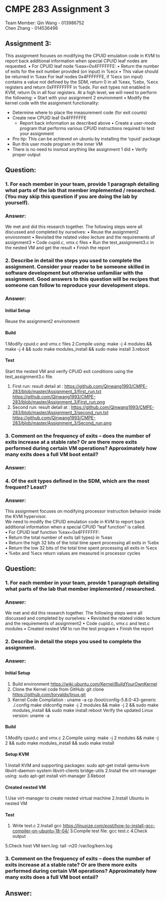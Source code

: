# CMPE 283 Assignment 3  
Team Member: Qin Wang - 013986752    
             Chen Zhang - 014536496  

## Assignment 3:  
This assignment focuses on modifying the CPUID emulation code in KVM to report back additional information when special CPUID leaf nodes are requested.
• For CPUID leaf node %eax=0x4FFFFFFE:
• Return the number of exits for the exit number provided (on input) in %ecx
• This value should be returned in %eax
For leaf nodes 0x4FFFFFFE, if %ecx (on input) contains a value not defined by the SDM, return 0 in all %eax, %ebx, %ecx registers and return 0xFFFFFFFF in %edx. For exit types not enabled in KVM, return 0s in all four registers.
At a high level, we will need to perform the following:
• Start with your assignment 2 environment
• Modify the kernel code with the assignment functionality:
  - Determine where to place the measurement code (for exit counts)
  - Create new CPUID leaf 0x4FFFFFFE
    - Report back information as described above
• Create a user-mode program that performs various CPUID instructions required to test your
assignment
  - Pro tip: This can be achieved on ubuntu by installing the ‘cpuid’ package
  - Run this user mode program in the inner VM
  - There is no need to insmod anything like assignment 1 did
• Verify proper output

## Question: 
### 1. For each member in your team, provide 1 paragraph detailing what parts of the lab that member implemented / researched. (You may skip this question if you are doing the lab by yourself).
### Answer:
We met and did this research together. The following steps were all discussed and completed by ourselves:
• Reuse the assignment2 environment
• Revisited the related video lecture and the requirements of assignment3
• Code cupid.c, vmx.c files
• Run the test_assignment3.c in the nested VM and get the result
• Finish the report

### 2. Describe in detail the steps you used to complete the assignment. Consider your reader to be someone skilled in software development but otherwise unfamiliar with the assignment. Good answers to this question will be recipes that someone can follow to reproduce your development steps.
### Answer:
#### Initial Setup
Reuse the assignment2 environment
#### Build
1.Modify cpuid.c and vmx.c files
2.Compile using: make -j 4 modules && make -j 4 && sudo make modules_install && sudo make install
3.reboot

#### Test
Start the nested VM and verify CPUID exit conditions using the test_assignment3.c file.
1. First run: result detail at : https://github.com/Qinwang1993/CMPE-283/blob/master/Assignment_3/first_run.txt
https://github.com/Qinwang1993/CMPE-283/blob/master/Assignment_3/First_run.png
2. Second run: result detail at : https://github.com/Qinwang1993/CMPE-283/blob/master/Assignment_3/second_run.txt
https://github.com/Qinwang1993/CMPE-283/blob/master/Assignment_3/Second_run.png

### 3. Comment on the frequency of exits – does the number of exits increase at a stable rate? Or are there more exits performed during certain VM operations? Approximately how many exits does a full VM boot entail?
### Answer:
### 4. Of the exit types defined in the SDM, which are the most frequent? Least?
### Answer:





This assignment focuses on modifying processor instruction behavior inside the KVM hypervisor.   
We need to modify the CPUID emulation code in KVM to report back additional information when a special CPUID “leaf function” is called.  
• For CPUID leaf function %eax=0x4FFFFFFF:  
• Return the total number of exits (all types) in %eax  
• Return the high 32 bits of the total time spent processing all exits in %ebx  
• Return the low 32 bits of the total time spent processing all exits in %ecx  
• %ebx and %ecx return values are measured in processor cycles  

## Question: 
### 1. For each member in your team, provide 1 paragraph detailing what parts of the lab that member implemented / researched. 
### Answer:
We met and did this research together. The following steps were all discussed and completed by ourselves:
• Revisited the related video lecture and the requirements of assignment2
• Code cupid.c, vmx.c and test.c modules
• Created nested VM to run the test program
• Finish the report

### 2. Describe in detail the steps you used to complete the assignment. 
### Answer:
#### Initial Setup
1. Build environment https://wiki.ubuntu.com/Kernel/BuildYourOwnKernel
2. Clone the Kernel code from GitHub: git clone https://github.com/torvalds/linux.git
3. Kernel Code Compilation :
   uname -a
   cp /boot/config-5.8.0-43-generic ./.config
   make oldconfig
   make -j 2 modules && make -j 2 && sudo make modules_install && sudo make install
   reboot
   Verify the updated Linux version: uname -a
#### Build
1.Modify cpuid.c and vmx.c
2.Compile using: make -j 2 modules && make -j 2 && sudo make modules_install && sudo make install
#### Setup KVM
1.Install KVM and supporting packages: sudo apt-get install qemu-kvm libvirt-daemon-system libvirt-clients bridge-utils
2.Install the virt-manager using: sudo apt-get install virt-manager
3.Reboot
 
#### Created nested VM
1.Use virt-manager to create nested virtual machine
2.Install Ubuntu in nested VM
 
#### Test
1. Write test.c
2.Install gcc https://linuxize.com/post/how-to-install-gcc-compiler-on-ubuntu-18-04/
3.Compile test file: gcc test.c
4.Check output
<div  align="center">    
  
</div>
5.Check host VM kern.log: tail -n20 /var/log/kern.log
 
 

### 3. Comment on the frequency of exits – does the number of exits increase at a stable rate? Or are there more exits performed during certain VM operations? Approximately how many exits does a full VM boot entail?
## Answer:
